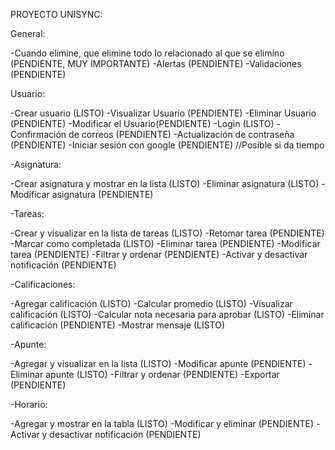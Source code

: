 PROYECTO UNISYNC:

General:

-Cuando elimine, que elimine todo lo relacionado al que se elimino (PENDIENTE, MUY IMPORTANTE)
-Alertas (PENDIENTE)
-Validaciones (PENDIENTE)

Usuario:

-Crear usuario (LISTO)
-Visualizar Usuario (PENDIENTE)
-Eliminar Usuario (PENDIENTE)
-Modificar el Usuario(PENDIENTE)
-Login (LISTO)
-Confirmación de correos (PENDIENTE)
-Actualización de contraseña (PENDIENTE)
-Iniciar sesión con google (PENDIENTE) //Posible si da tiempo

-Asignatura:

-Crear asignatura y mostrar en la lista (LISTO)
-Eliminar asignatura (LISTO)
-Modificar asignatura (PENDIENTE)

-Tareas:

-Crear y visualizar en la lista de tareas (LISTO)
-Retomar tarea (PENDIENTE)
-Marcar como completada (LISTO)
-Eliminar tarea (PENDIENTE)
-Modificar tarea (PENDIENTE)
-Filtrar y ordenar (PENDIENTE)
-Activar y desactivar notificación (PENDIENTE)

-Calificaciones:

-Agregar calificación (LISTO)
-Calcular promedio (LISTO)
-Visualizar calificación (LISTO)
-Calcular nota necesaria para aprobar (LISTO)
-Eliminar calificación (PENDIENTE)
-Mostrar mensaje (LISTO)

-Apunte:

-Agregar y visualizar en la lista (LISTO)
-Modificar apunte (PENDIENTE)
-Eliminar apunte (LISTO)
-Filtrar y ordenar (PENDIENTE)
-Exportar (PENDIENTE)

-Horario:

-Agregar y mostrar en la tabla (LISTO)
-Modificar y eliminar (PENDIENTE)
-Activar y desactivar notificación (PENDIENTE)

